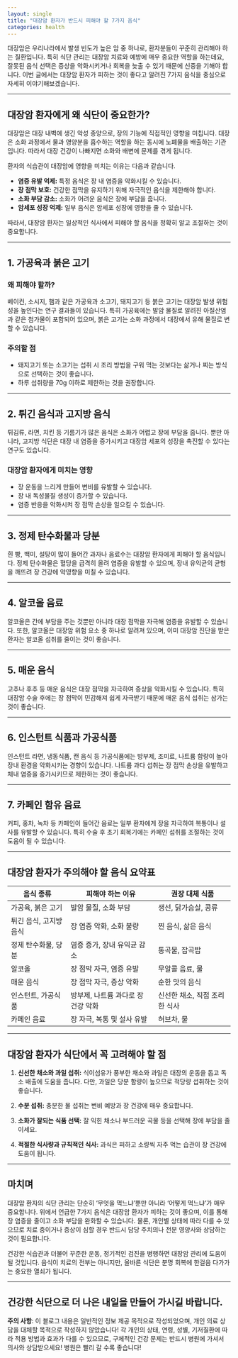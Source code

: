 ```yaml
---
layout: single
title: "대장암 환자가 반드시 피해야 할 7가지 음식"
categories: health
---
```

대장암은 우리나라에서 발생 빈도가 높은 암 중 하나로, 환자분들이 꾸준히 관리해야 하는 질환입니다. 특히 식단 관리는 대장암 치료와 예방에 매우 중요한 역할을 하는데요, 잘못된 음식 선택은 증상을 악화시키거나 회복을 늦출 수 있기 때문에 신중을 기해야 합니다. 이번 글에서는 대장암 환자가 피하는 것이 좋다고 알려진 7가지 음식을 중심으로 자세히 이야기해보겠습니다.

---

## 대장암 환자에게 왜 식단이 중요한가?

대장암은 대장 내벽에 생긴 악성 종양으로, 장의 기능에 직접적인 영향을 미칩니다. 대장은 소화 과정에서 물과 영양분을 흡수하는 역할을 하는 동시에 노폐물을 배출하는 기관입니다. 따라서 대장 건강이 나빠지면 소화와 배변에 문제를 겪게 됩니다.

환자의 식습관이 대장암에 영향을 미치는 이유는 다음과 같습니다.

- **염증 유발 억제:** 특정 음식은 장 내 염증을 악화시킬 수 있습니다.
- **장 점막 보호:** 건강한 점막을 유지하기 위해 자극적인 음식을 제한해야 합니다.
- **소화 부담 감소:** 소화가 어려운 음식은 장에 부담을 줍니다.
- **암세포 성장 억제:** 일부 음식은 암세포 성장에 영향을 줄 수 있습니다.

따라서, 대장암 환자는 일상적인 식사에서 피해야 할 음식을 정확히 알고 조절하는 것이 중요합니다.

---

## 1. 가공육과 붉은 고기

### 왜 피해야 할까?

베이컨, 소시지, 햄과 같은 가공육과 소고기, 돼지고기 등 붉은 고기는 대장암 발생 위험성을 높인다는 연구 결과들이 있습니다. 특히 가공육에는 발암 물질로 알려진 아질산염과 같은 첨가물이 포함되어 있으며, 붉은 고기는 소화 과정에서 대장에서 유해 물질로 변할 수 있습니다.

### 주의할 점

- 돼지고기 또는 소고기는 섭취 시 조리 방법을 구워 먹는 것보다는 삶거나 찌는 방식으로 선택하는 것이 좋습니다.
- 하루 섭취량을 70g 이하로 제한하는 것을 권장합니다.

---

## 2. 튀긴 음식과 고지방 음식

튀김류, 라면, 치킨 등 기름기가 많은 음식은 소화가 어렵고 장에 부담을 줍니다. 뿐만 아니라, 고지방 식단은 대장 내 염증을 증가시키고 대장암 세포의 성장을 촉진할 수 있다는 연구도 있습니다.

### 대장암 환자에게 미치는 영향

- 장 운동을 느리게 만들어 변비를 유발할 수 있습니다.
- 장 내 독성물질 생성이 증가할 수 있습니다.
- 염증 반응을 악화시켜 장 점막 손상을 일으킬 수 있습니다.

---

## 3. 정제 탄수화물과 당분

흰 빵, 백미, 설탕이 많이 들어간 과자나 음료수는 대장암 환자에게 피해야 할 음식입니다. 정제 탄수화물은 혈당을 급격히 올려 염증을 유발할 수 있으며, 장내 유익균의 균형을 깨뜨려 장 건강에 악영향을 미칠 수 있습니다.

---

## 4. 알코올 음료

알코올은 간에 부담을 주는 것뿐만 아니라 대장 점막을 자극해 염증을 유발할 수 있습니다. 또한, 알코올은 대장암 위험 요소 중 하나로 알려져 있으며, 이미 대장암 진단을 받은 환자는 알코올 섭취를 줄이는 것이 좋습니다.

---

## 5. 매운 음식

고추나 후추 등 매운 음식은 대장 점막을 자극하여 증상을 악화시킬 수 있습니다. 특히 대장암 수술 후에는 장 점막이 민감해져 쉽게 자극받기 때문에 매운 음식 섭취는 삼가는 것이 좋습니다.

---

## 6. 인스턴트 식품과 가공식품

인스턴트 라면, 냉동식품, 캔 음식 등 가공식품에는 방부제, 조미료, 나트륨 함량이 높아 장내 환경을 악화시키는 경향이 있습니다. 나트륨 과다 섭취는 장 점막 손상을 유발하고 체내 염증을 증가시키므로 제한하는 것이 좋습니다.

---

## 7. 카페인 함유 음료

커피, 홍차, 녹차 등 카페인이 들어간 음료는 일부 환자에게 장을 자극하여 복통이나 설사를 유발할 수 있습니다. 특히 수술 후 초기 회복기에는 카페인 섭취를 조절하는 것이 도움이 될 수 있습니다.

---

## 대장암 환자가 주의해야 할 음식 요약표

| 음식 종류         | 피해야 하는 이유                        | 권장 대체 식품                    |
|------------------|------------------------------------|-------------------------------|
| 가공육, 붉은 고기  | 발암 물질, 소화 부담                  | 생선, 닭가슴살, 콩류              |
| 튀긴 음식, 고지방 음식 | 장 염증 악화, 소화 불량                | 찐 음식, 삶은 음식               |
| 정제 탄수화물, 당분 | 염증 증가, 장내 유익균 감소             | 통곡물, 잡곡밥                   |
| 알코올            | 장 점막 자극, 염증 유발                 | 무알콜 음료, 물                  |
| 매운 음식         | 장 점막 자극, 증상 악화                 | 순한 맛의 음식                   |
| 인스턴트, 가공식품 | 방부제, 나트륨 과다로 장 건강 악화       | 신선한 채소, 직접 조리한 식사      |
| 카페인 음료       | 장 자극, 복통 및 설사 유발               | 허브차, 물                      |

---

## 대장암 환자가 식단에서 꼭 고려해야 할 점

1. **신선한 채소와 과일 섭취:** 식이섬유가 풍부한 채소와 과일은 대장의 운동을 돕고 독소 배출에 도움을 줍니다. 다만, 과일은 당분 함량이 높으므로 적당량 섭취하는 것이 좋습니다.

2. **수분 섭취:** 충분한 물 섭취는 변비 예방과 장 건강에 매우 중요합니다.

3. **소화가 잘되는 식품 선택:** 잘 익힌 채소나 부드러운 곡물 등을 선택해 장에 부담을 줄이세요.

4. **적절한 식사량과 규칙적인 식사:** 과식은 피하고 소량씩 자주 먹는 습관이 장 건강에 도움이 됩니다.

---

## 마치며

대장암 환자의 식단 관리는 단순히 ‘무엇을 먹느냐’뿐만 아니라 ‘어떻게 먹느냐’가 매우 중요합니다. 위에서 언급한 7가지 음식은 대장암 환자가 피하는 것이 좋으며, 이를 통해 장 염증을 줄이고 소화 부담을 완화할 수 있습니다. 물론, 개인별 상태에 따라 다를 수 있으므로 치료 중이거나 증상이 심할 경우 반드시 담당 주치의나 전문 영양사와 상담하는 것이 필요합니다.

건강한 식습관과 더불어 꾸준한 운동, 정기적인 검진을 병행하면 대장암 관리에 도움이 될 것입니다. 음식이 치료의 전부는 아니지만, 올바른 식단은 분명 회복에 한걸음 다가가는 중요한 열쇠가 됩니다.

---

건강한 식단으로 더 나은 내일을 만들어 가시길 바랍니다.
---

**주의 사항**: 이 블로그 내용은 일반적인 정보 제공 목적으로 작성되었으며, 개인 의료 상담을 대체할 목적으로 작성하지 않았습니다! 각 개인의 상태, 연령, 성별, 기저질환에 따라 적용 방법과 효과가 다를 수 있으므로, 구체적인 건강 문제는 반드시 병원에 가셔서 의사와 상담받으세요! 병원은 빨리 갈 수록 좋습니다!
